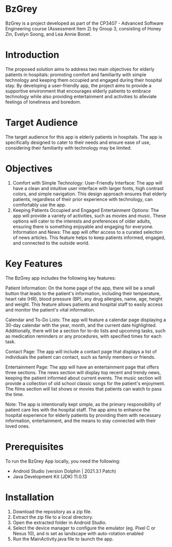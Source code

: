 # BzGrey

BzGrey is a project developed as part of the CP3407 - Advanced Software Engineering course (Assessment Item 2) by Group 3, consisting of Honey Zin, Evelyn Soong, and Lea Annie Bonet.

# Introduction

The proposed solution aims to address two main objectives for elderly patients in hospitals: promoting comfort and familiarity with simple technology and keeping them occupied and engaged during their hospital stay. By developing a user-friendly app, the project aims to provide a supportive environment that encourages elderly patients to embrace technology while also providing entertainment and activities to alleviate feelings of loneliness and boredom. 

# Target Audience

The target audience for this app is elderly patients in hospitals. The app is specifically designed to cater to their needs and ensure ease of use, considering their familiarity with technology may be limited.

# Objectives

1. Comfort with Simple Technology:
User-Friendly Interface: The app will have a clean and intuitive user interface with larger fonts, high contrast colors, and simple navigation. This design approach ensures that elderly patients, regardless of their prior experience with technology, can comfortably use the app.
2. Keeping Patients Occupied and Engaged
Entertainment Options: The app will provide a variety of activities, such as movies and music. These options will cater to the interests and preferences of older adults, ensuring there is something enjoyable and engaging for everyone.
Information and News: The app will offer access to a curated selection of news articles. This feature helps to keep patients informed, engaged, and connected to the outside world.

# Key Features

The BzGrey app includes the following key features:

Patient Information: On the home page of the app, there will be a small button that leads to the patient's information, including their temperature, heart rate (HR), blood pressure (BP), any drug allergies, name, age, height and weight. This feature allows patients and hospital staff to easily access and monitor the patient's vital information.

Calendar and To-Do Lists: The app will feature a calendar page displaying a 30-day calendar with the year, month, and the current date highlighted. Additionally, there will be a section for to-do lists and upcoming tasks, such as medication reminders or any procedures, with specified times for each task.

Contact Page: The app will include a contact page that displays a list of individuals the patient can contact, such as family members or friends.

Entertainment Page: The app will have an entertainment page that offers three sections. The news section will display top recent and trendy news, keeping the patient informed about current events. The music section will provide a collection of old school classic songs for the patient's enjoyment. The films section will list shows or movies that patients can watch to pass the time.

Note: The app is intentionally kept simple, as the primary responsibility of patient care lies with the hospital staff. The app aims to enhance the hospital experience for elderly patients by providing them with necessary information, entertainment, and the means to stay connected with their loved ones.

# Prerequisites

To run the BzGrey App locally, you need the following:
- Android Studio (version Dolphin | 2021.3.1 Patch)
- Java Development Kit (JDK) 11.0.13

# Installation

1. Download the repository as a zip file.
2. Extract the zip file to a local directory.
3. Open the extracted folder in Android Studio.
4. Select the device manager to configure the emulator (eg. Pixel C or Nexus 10), and is set as landscape with auto-rotation enabled
5. Run the MainActivity.java file to launch the app.
